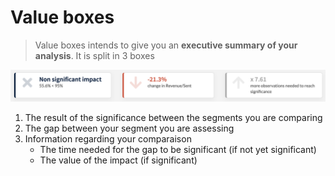 # Value boxes

> Value boxes intends to give you an **executive summary of your analysis**. It is split in 3 boxes

![value_boxes](images/valueboxes.png)

1. The result of the significance between the segments you are comparing
2. The gap between your segment you are assessing
3. Information regarding your comparaison
    * The time needed for the gap to be significant (if not yet significant)
    * The value of the impact (if significant)
